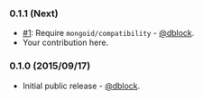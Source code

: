 ### 0.1.1 (Next)

* [#1](https://github.com/dblock/mongoid-compatibility/issues/1): Require `mongoid/compatibility` - [@dblock](https://github.com/dblock).
* Your contribution here.

### 0.1.0 (2015/09/17)

* Initial public release - [@dblock](https://github.com/dblock).
